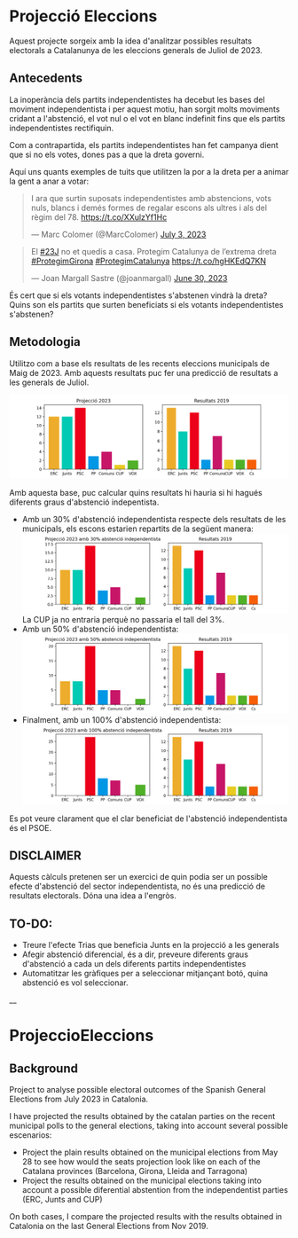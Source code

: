 # Projecció Eleccions

Aquest projecte sorgeix amb la idea d'analitzar possibles resultats electorals a Catalanunya de les eleccions generals de Juliol de 2023.

## Antecedents
La inoperància dels partits independentistes ha decebut les bases del moviment independentista i per aquest motiu, han sorgit molts moviments cridant a l'abstenció, el vot nul o el vot en blanc indefinit fins que els partits independentistes rectifiquin.

Com a contrapartida, els partits independentistes han fet campanya dient que si no els votes, dones pas a que la dreta governi. 

Aquí uns quants exemples de tuits que utilitzen la por a la dreta per a animar la gent a anar a votar:

<blockquote class="twitter-tweet"><p lang="ca" dir="ltr">I ara que surtin suposats independentistes amb abstencions, vots nuls, blancs i demés formes de regalar escons als ultres i als del règim del 78. <a href="https://t.co/XXulzYf1Hc">https://t.co/XXulzYf1Hc</a></p>&mdash; Marc Colomer (@MarcColomer) <a href="https://twitter.com/MarcColomer/status/1675866645753896961?ref_src=twsrc%5Etfw">July 3, 2023</a></blockquote> 



<blockquote class="twitter-tweet"><p lang="ca" dir="ltr">El <a href="https://twitter.com/hashtag/23J?src=hash&amp;ref_src=twsrc%5Etfw">#23J</a> no et quedis a casa. Protegim Catalunya de l’extrema dreta <a href="https://twitter.com/hashtag/ProtegimGirona?src=hash&amp;ref_src=twsrc%5Etfw">#ProtegimGirona</a> <a href="https://twitter.com/hashtag/ProtegimCatalunya?src=hash&amp;ref_src=twsrc%5Etfw">#ProtegimCatalunya</a> <a href="https://t.co/hgHKEdQ7KN">https://t.co/hgHKEdQ7KN</a></p>&mdash; Joan Margall Sastre (@joanmargall) <a href="https://twitter.com/joanmargall/status/1674680693572481026?ref_src=twsrc%5Etfw">June 30, 2023</a></blockquote> 


És cert que si els votants independentistes s'abstenen vindrà la dreta? Quins son els partits que surten beneficiats si els votants independentistes s'abstenen?

## Metodologia

Utilitzo com a base els resultats de les recents eleccions municipals de Maig de 2023. Amb aquests resultats puc fer una predicció de resultats a les generals de Juliol.

<img src="results/projection.png" alt="Predicció resultats electorals projectant els resultats de les recents eleccions municipals"/>

Amb aquesta base, puc calcular quins resultats hi hauria si hi hagués diferents graus d'abstenció indepentista. 
<ul>
    <li> Amb un 30% d'abstenció independentista respecte dels resultats de les municipals, els escons estarien repartits de la següent manera:
        <img src="results/abs30projection.png" alt="Predicció resultats electorals projectant els resultats de les recents eleccions municipals amb un 30% d'abstenció independentista"/>
    La CUP ja no entraria perquè no passaria el tall del 3%.
    </li>
        <li> Amb un 50% d'abstenció independentista:
        <img src="results/abs50projection.png" alt="Predicció resultats electorals projectant els resultats de les recents eleccions municipals amb un 50% d'abstenció independentista"/></li>
        <li> Finalment, amb un 100% d'abstenció independentista:
        <img src="results/abs100projection.png" alt="Predicció resultats electorals projectant els resultats de les recents eleccions municipals amb un 100% d'abstenció independentista"/></li>
</ul>
Es pot veure clarament que el clar beneficiat de l'abstenció independentista és el PSOE.


## DISCLAIMER

Aquests càlculs pretenen ser un exercici de quin podia ser un possible efecte d'abstenció del sector independentista, no és una predicció de resultats electorals. Dóna una idea a l'engròs.

## TO-DO:

<ul>
<li> Treure l'efecte Trias que beneficia Junts en la projecció a les generals</li>
<li> Afegir abstenció diferencial, és a dir, preveure diferents graus d'abstenció a cada un dels diferents partits independentistes</li>
<li> Automatitzar les gràfiques per a seleccionar mitjançant botó, quina abstenció es vol seleccionar.</li>

    
</ul>


__
# ProjeccioEleccions

## Background

Project to analyse possible electoral outcomes of the Spanish General Elections from July 2023 in Catalonia.

I have projected the results obtained by the catalan parties on the recent municipal polls to the general elections, taking into account several possible escenarios:
<ul>
    <li> Project the plain results obtained on the municipal elections from May 28 to see how would the seats projection look like on each of the Catalana provinces (Barcelona, Girona, Lleida and Tarragona) 
    </li>
    <li> Project the results obtained on the municipal elections taking into account a possible diferential abstention from the independentist parties (ERC, Junts and CUP)
    </li>
</ul>

On both cases, I compare the projected results with the results obtained in Catalonia on the last General Elections from Nov 2019. 



